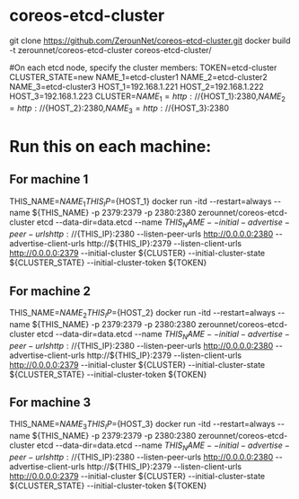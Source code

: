# coreos-etcd-cluster

git clone https://github.com/ZerounNet/coreos-etcd-cluster.git
docker build -t zerounnet/coreos-etcd-cluster coreos-etcd-cluster/


#On each etcd node, specify the cluster members:
TOKEN=etcd-cluster
CLUSTER_STATE=new
NAME_1=etcd-cluster1
NAME_2=etcd-cluster2
NAME_3=etcd-cluster3
HOST_1=192.168.1.221
HOST_2=192.168.1.222
HOST_3=192.168.1.223
CLUSTER=${NAME_1}=http://${HOST_1}:2380,${NAME_2}=http://${HOST_2}:2380,${NAME_3}=http://${HOST_3}:2380

# Run this on each machine:
## For machine 1
THIS_NAME=${NAME_1}
THIS_IP=${HOST_1}
docker run -itd --restart=always --name ${THIS_NAME} -p 2379:2379 -p 2380:2380 zerounnet/coreos-etcd-cluster etcd --data-dir=data.etcd --name ${THIS_NAME} --initial-advertise-peer-urls http://${THIS_IP}:2380 --listen-peer-urls http://0.0.0.0:2380 --advertise-client-urls http://${THIS_IP}:2379 --listen-client-urls http://0.0.0.0:2379 --initial-cluster ${CLUSTER} --initial-cluster-state ${CLUSTER_STATE} --initial-cluster-token ${TOKEN}	

## For machine 2
THIS_NAME=${NAME_2}
THIS_IP=${HOST_2}
docker run -itd --restart=always --name ${THIS_NAME} -p 2379:2379 -p 2380:2380 zerounnet/coreos-etcd-cluster etcd --data-dir=data.etcd --name ${THIS_NAME} --initial-advertise-peer-urls http://${THIS_IP}:2380 --listen-peer-urls http://0.0.0.0:2380 --advertise-client-urls http://${THIS_IP}:2379 --listen-client-urls http://0.0.0.0:2379 --initial-cluster ${CLUSTER} --initial-cluster-state ${CLUSTER_STATE} --initial-cluster-token ${TOKEN}

## For machine 3
THIS_NAME=${NAME_3}
THIS_IP=${HOST_3}
docker run -itd --restart=always --name ${THIS_NAME} -p 2379:2379 -p 2380:2380 zerounnet/coreos-etcd-cluster etcd --data-dir=data.etcd --name ${THIS_NAME} --initial-advertise-peer-urls http://${THIS_IP}:2380 --listen-peer-urls http://0.0.0.0:2380 --advertise-client-urls http://${THIS_IP}:2379 --listen-client-urls http://0.0.0.0:2379 --initial-cluster ${CLUSTER} --initial-cluster-state ${CLUSTER_STATE} --initial-cluster-token ${TOKEN}

